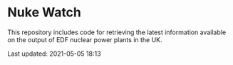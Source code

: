 # Nuke Watch

This repository includes code for retrieving the latest information available on the output of EDF nuclear power plants in the UK.

Last updated: 2021-05-05 18:13